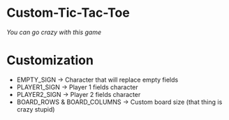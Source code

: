 # Custom-Tic-Tac-Toe
*You can go crazy with this game*

<h1>Customization</h1>
<div align="left">
  <ul>
    <li>EMPTY_SIGN -> Character that will replace empty fields</li>
    <li>PLAYER1_SIGN -> Player 1 fields character</li>
    <li>PLAYER2_SIGN -> Player 2 fields character</li>
    <li>BOARD_ROWS & BOARD_COLUMNS -> Custom board size (that thing is crazy stupid)</li>
  </ul>
</div>

